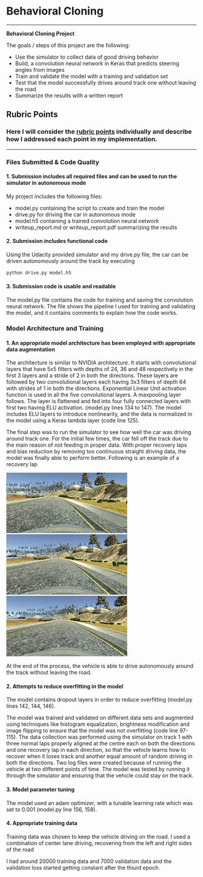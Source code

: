 # **Behavioral Cloning** 

---

**Behavioral Cloning Project**

The goals / steps of this project are the following:
* Use the simulator to collect data of good driving behavior
* Build, a convolution neural network in Keras that predicts steering angles from images
* Train and validate the model with a training and validation set
* Test that the model successfully drives around track one without leaving the road
* Summarize the results with a written report


[//]: # (Image References)

[image1]: ./examples/placeholder.png "Model Visualization"
[image2]: ./examples/placeholder.png "Grayscaling"
[image3]: ./examples/placeholder_small.png "Recovery Image"
[image4]: ./examples/placeholder_small.png "Recovery Image"
[image5]: ./examples/placeholder_small.png "Recovery Image"
[image6]: ./examples/placeholder_small.png "Normal Image"
[image7]: ./examples/placeholder_small.png "Flipped Image"

## Rubric Points
### Here I will consider the [rubric points](https://review.udacity.com/#!/rubrics/432/view) individually and describe how I addressed each point in my implementation.  

---
### Files Submitted & Code Quality

#### 1. Submission includes all required files and can be used to run the simulator in autonomous mode

My project includes the following files:
* model.py containing the script to create and train the model
* drive.py for driving the car in autonomous mode
* model.h5 containing a trained convolution neural network 
* writeup_report.md or writeup_report.pdf summarizing the results

#### 2. Submission includes functional code
Using the Udacity provided simulator and my drive.py file, the car can be driven autonomously around the track by executing 
```sh
python drive.py model.h5
```

#### 3. Submission code is usable and readable

The model.py file contains the code for training and saving the convolution neural network. The file shows the pipeline I used for training and validating the model, and it contains comments to explain how the code works.

### Model Architecture and Training

#### 1. An appropriate model architecture has been employed with appropriate data augmentation
The architecture is similar to NVIDIA architecture. It starts with convolutional layers that have 5x5 filters with depths of 24, 36 and 48 respectively in the first 3 layers and a stride of 2 in both the directions. These layers are followed by two convolutional layers each having 3x3 filters of depth 64 with strides of 1 in both the directions. Exponential Linear Unit activation function is used in all the five convolutional layers. A maxpooling layer follows. The layer is flattened and fed into four fully connected layers with first two having ELU activation. (model.py lines 134 to 147). The model includes ELU layers to introduce nonlinearity, and the data is normalized in the model using a Keras lambda layer (code line 125). 

The final step was to run the simulator to see how well the car was driving around track one. For the initial few times, the car fell off the track due to the main reason of not feeding in proper data. With proper recovery laps and bias reduction by removing too continuous straight driving data, the model was finally able to perform better. Following is an example of a recovery lap

![image1](images/recovery_1.jpg)
![image2](images/recovery_2.jpg)
![image3](images/recovery_3.jpg)

At the end of the process, the vehicle is able to drive autonomously around the track without leaving the road.

#### 2. Attempts to reduce overfitting in the model

The model contains dropout layers in order to reduce overfitting (model.py lines 142, 144, 146). 

The model was trained and validated on different data sets and augmented using techniques like histogram equalization, brightness modification and image flipping to ensure that the model was not overfitting (code line 97-115). The data collection was performed using the simulator on track 1 with three normal laps properly aligned at the centre each on both the directions and one recovery lap in each direction, so that the vehicle learns how to recover when it loses track and another equal amount of random driving in both the directions. Two log files were created because of running the vehicle at two different points of time. The model was tested by running it through the simulator and ensuring that the vehicle could stay on the track.

#### 3. Model parameter tuning

The model used an adam optimizer, with a tunable learning rate which was set to 0.001 (model.py line 156, 158).

#### 4. Appropriate training data

Training data was chosen to keep the vehicle driving on the road. I used a combination of center lane driving, recovering from the left and right sides of the road

I had around 20000 training data and 7000 validation data and the validation loss started getting constant after the thiurd epoch.
